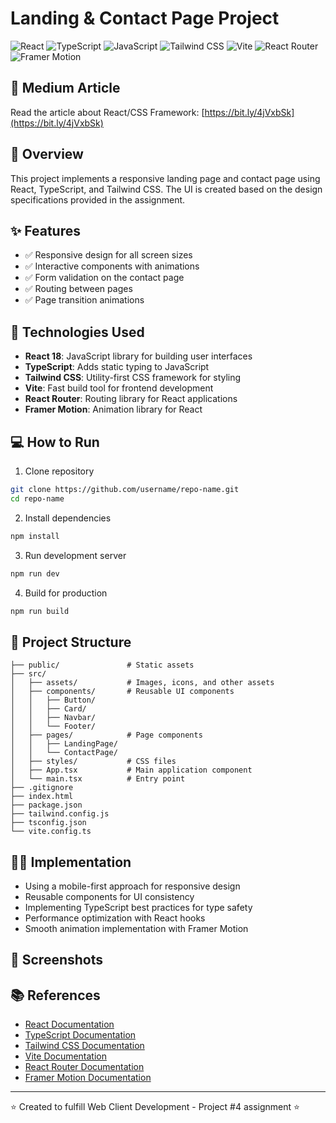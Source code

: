 # Landing & Contact Page Project

![React](https://img.shields.io/badge/-React-61DAFB?style=for-the-badge&logo=react&logoColor=black)
![TypeScript](https://img.shields.io/badge/-TypeScript-3178C6?style=for-the-badge&logo=typescript&logoColor=white)
![JavaScript](https://img.shields.io/badge/-JavaScript-F7DF1E?style=for-the-badge&logo=javascript&logoColor=black)
![Tailwind CSS](https://img.shields.io/badge/-Tailwind_CSS-06B6D4?style=for-the-badge&logo=tailwindcss&logoColor=white)
![Vite](https://img.shields.io/badge/-Vite-646CFF?style=for-the-badge&logo=vite&logoColor=white)
![React Router](https://img.shields.io/badge/-React_Router-CA4245?style=for-the-badge&logo=reactrouter&logoColor=white)
![Framer Motion](https://img.shields.io/badge/-Framer_Motion-0055FF?style=for-the-badge&logo=framer&logoColor=white)

## 📖 Medium Article
Read the article about React/CSS Framework: [https://bit.ly/4jVxbSk](https://bit.ly/4jVxbSk)

## 📝 Overview
This project implements a responsive landing page and contact page using React, TypeScript, and Tailwind CSS. The UI is created based on the design specifications provided in the assignment.

## ✨ Features
- ✅ Responsive design for all screen sizes
- ✅ Interactive components with animations
- ✅ Form validation on the contact page
- ✅ Routing between pages
- ✅ Page transition animations

## 🚀 Technologies Used
- **React 18**: JavaScript library for building user interfaces
- **TypeScript**: Adds static typing to JavaScript
- **Tailwind CSS**: Utility-first CSS framework for styling
- **Vite**: Fast build tool for frontend development
- **React Router**: Routing library for React applications
- **Framer Motion**: Animation library for React

## 💻 How to Run
1. Clone repository
```bash
git clone https://github.com/username/repo-name.git
cd repo-name
```

2. Install dependencies
```bash
npm install
```

3. Run development server
```bash
npm run dev
```

4. Build for production
```bash
npm run build
```

## 📂 Project Structure
```
├── public/               # Static assets
├── src/
│   ├── assets/           # Images, icons, and other assets
│   ├── components/       # Reusable UI components
│   │   ├── Button/
│   │   ├── Card/
│   │   ├── Navbar/
│   │   └── Footer/
│   ├── pages/            # Page components
│   │   ├── LandingPage/
│   │   └── ContactPage/
│   ├── styles/           # CSS files
│   ├── App.tsx           # Main application component
│   └── main.tsx          # Entry point
├── .gitignore
├── index.html
├── package.json
├── tailwind.config.js
├── tsconfig.json
└── vite.config.ts
```

## 👨‍💻 Implementation
- Using a mobile-first approach for responsive design
- Reusable components for UI consistency
- Implementing TypeScript best practices for type safety
- Performance optimization with React hooks
- Smooth animation implementation with Framer Motion

## 📱 Screenshots
<!-- Screenshots will be added after the project is completed -->

## 📚 References
- [React Documentation](https://react.dev/)
- [TypeScript Documentation](https://www.typescriptlang.org/docs/)
- [Tailwind CSS Documentation](https://tailwindcss.com/docs)
- [Vite Documentation](https://vitejs.dev/guide/)
- [React Router Documentation](https://reactrouter.com/en/main)
- [Framer Motion Documentation](https://www.framer.com/motion/)

---

⭐ Created to fulfill Web Client Development - Project #4 assignment ⭐